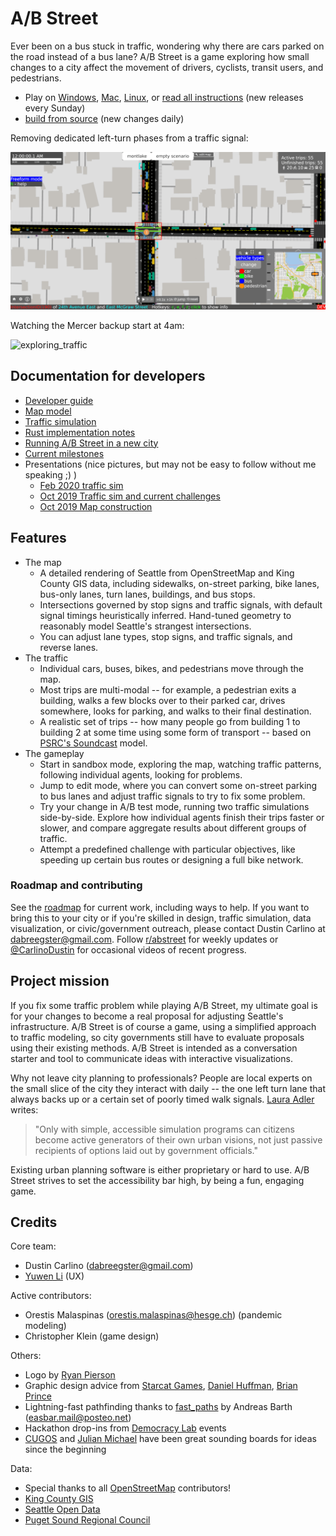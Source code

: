 # A/B Street

Ever been on a bus stuck in traffic, wondering why there are cars parked on the
road instead of a bus lane? A/B Street is a game exploring how small changes to
a city affect the movement of drivers, cyclists, transit users, and pedestrians.

- Play on
  [Windows](https://github.com/dabreegster/abstreet/releases/download/v0.1.36/abstreet_windows_v0_1_36.zip),
  [Mac](https://github.com/dabreegster/abstreet/releases/download/v0.1.36/abstreet_mac_v0_1_36.zip),
  [Linux](https://github.com/dabreegster/abstreet/releases/download/v0.1.36/abstreet_linux_v0_1_36.zip),
  or [read all instructions](docs/INSTRUCTIONS.md) (new releases every Sunday)
- [build from source](docs/dev.md) (new changes daily)

Removing dedicated left-turn phases from a traffic signal:

![fix_traffic_signal](docs/videos/fix_traffic_signal.gif)

Watching the Mercer backup start at 4am:

![exploring_traffic](docs/videos/exploring_traffic.gif)

## Documentation for developers

- [Developer guide](docs/dev.md)
- [Map model](docs/articles/map/article.md)
- [Traffic simulation](docs/articles/trafficsim/article.md)
- [Rust implementation notes](docs/articles/rust/article.md)
- [Running A/B Street in a new city](docs/new_city.md)
- [Current milestones](docs/project/milestones.md)
- Presentations (nice pictures, but may not be easy to follow without me
  speaking ;) )
  - [Feb 2020 traffic sim](https://docs.google.com/presentation/d/181so6bWkGsPzpc-mI72CQffthMKMVzFPAkYxIyzgfAs/edit?usp=sharing)
  - [Oct 2019 Traffic sim and current challenges](https://docs.google.com/presentation/d/1PJRFoXmJAyenkqHIwo48zxqu1LSH6pc7XKSzhyC1raw/edit?usp=sharing)
  - [Oct 2019 Map construction](https://docs.google.com/presentation/d/1cF7qFtjAzkXL_r62CjxBvgQnLvuQ9I2WTE2iX_5tMCY/edit?usp=sharing)

## Features

- The map
  - A detailed rendering of Seattle from OpenStreetMap and King County GIS data,
    including sidewalks, on-street parking, bike lanes, bus-only lanes, turn
    lanes, buildings, and bus stops.
  - Intersections governed by stop signs and traffic signals, with default
    signal timings heuristically inferred. Hand-tuned geometry to reasonably
    model Seattle's strangest intersections.
  - You can adjust lane types, stop signs, and traffic signals, and reverse
    lanes.
- The traffic
  - Individual cars, buses, bikes, and pedestrians move through the map.
  - Most trips are multi-modal -- for example, a pedestrian exits a building,
    walks a few blocks over to their parked car, drives somewhere, looks for
    parking, and walks to their final destination.
  - A realistic set of trips -- how many people go from building 1 to building 2
    at some time using some form of transport -- based on
    [PSRC's Soundcast](https://www.psrc.org/activity-based-travel-model-soundcast)
    model.
- The gameplay
  - Start in sandbox mode, exploring the map, watching traffic patterns,
    following individual agents, looking for problems.
  - Jump to edit mode, where you can convert some on-street parking to bus lanes
    and adjust traffic signals to try to fix some problem.
  - Try your change in A/B test mode, running two traffic simulations
    side-by-side. Explore how individual agents finish their trips faster or
    slower, and compare aggregate results about different groups of traffic.
  - Attempt a predefined challenge with particular objectives, like speeding up
    certain bus routes or designing a full bike network.

### Roadmap and contributing

See the [roadmap](docs/roadmap.md) for current work, including ways to help. If
you want to bring this to your city or if you're skilled in design, traffic
simulation, data visualization, or civic/government outreach, please contact
Dustin Carlino at <dabreegster@gmail.com>. Follow
[r/abstreet](https://www.reddit.com/r/abstreet/) for weekly updates or
[@CarlinoDustin](https://twitter.com/CarlinoDustin) for occasional videos of
recent progress.

## Project mission

If you fix some traffic problem while playing A/B Street, my ultimate goal is
for your changes to become a real proposal for adjusting Seattle's
infrastructure. A/B Street is of course a game, using a simplified approach to
traffic modeling, so city governments still have to evaluate proposals using
their existing methods. A/B Street is intended as a conversation starter and
tool to communicate ideas with interactive visualizations.

Why not leave city planning to professionals? People are local experts on the
small slice of the city they interact with daily -- the one left turn lane that
always backs up or a certain set of poorly timed walk signals.
[Laura Adler](http://www.govtech.com/data/SimCities-Can-City-Planning-Mistakes-Be-Avoided-Through-Data-Driven-Simulations.html)
writes:

> "Only with simple, accessible simulation programs can citizens become active
> generators of their own urban visions, not just passive recipients of options
> laid out by government officials."

Existing urban planning software is either proprietary or hard to use. A/B
Street strives to set the accessibility bar high, by being a fun, engaging game.

## Credits

Core team:

- Dustin Carlino (<dabreegster@gmail.com>)
- [Yuwen Li](https://www.yuwen-li.com/) (UX)

Active contributors:

- Orestis Malaspinas (<orestis.malaspinas@hesge.ch>) (pandemic modeling)
- Christopher Klein (game design)

Others:

- Logo by [Ryan Pierson](https://www.ryandpierson.com/)
- Graphic design advice from [Starcat Games](http://starcatgames.com/),
  [Daniel Huffman](https://somethingaboutmaps.wordpress.com/),
  [Brian Prince](http://thebaprince.com/)
- Lightning-fast pathfinding thanks to
  [fast_paths](https://github.com/easbar/fast_paths) by Andreas Barth
  (<easbar.mail@posteo.net>)
- Hackathon drop-ins from [Democracy Lab](https://www.democracylab.org/) events
- [CUGOS](https://cugos.org/) and [Julian Michael](http://julianmichael.org/)
  have been great sounding boards for ideas since the beginning

Data:

- Special thanks to all [OpenStreetMap](https://www.openstreetmap.org/about)
  contributors!
- [King County GIS](https://www.kingcounty.gov/services/gis.aspx)
- [Seattle Open Data](https://data.seattle.gov/)
- [Puget Sound Regional Council](https://www.psrc.org/)
